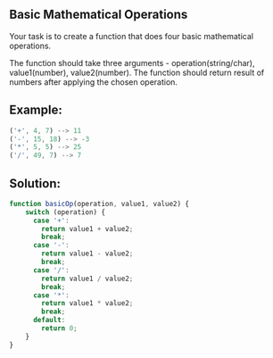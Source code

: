 
## Basic Mathematical Operations

Your task is to create a function that does four basic mathematical operations.

The function should take three arguments - operation(string/char), value1(number), value2(number).
The function should return result of numbers after applying the chosen operation.

## Example:

```javascript
('+', 4, 7) --> 11
('-', 15, 18) --> -3
('*', 5, 5) --> 25
('/', 49, 7) --> 7
```

## Solution:

```javascript
function basicOp(operation, value1, value2) {
    switch (operation) {
      case '+':
        return value1 + value2;
        break;
      case '-':
        return value1 - value2;
        break;
      case '/':
        return value1 / value2;
        break;
      case '*':
        return value1 * value2;
        break;
      default:
        return 0;
    }
}
```


